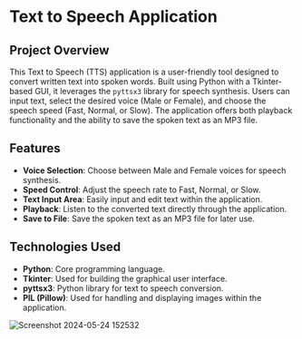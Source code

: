 # Text to Speech Application

## Project Overview
This Text to Speech (TTS) application is a user-friendly tool designed to convert written text into spoken words. Built using Python with a Tkinter-based GUI, it leverages the `pyttsx3` library for speech synthesis. Users can input text, select the desired voice (Male or Female), and choose the speech speed (Fast, Normal, or Slow). The application offers both playback functionality and the ability to save the spoken text as an MP3 file.

## Features
- **Voice Selection**: Choose between Male and Female voices for speech synthesis.
- **Speed Control**: Adjust the speech rate to Fast, Normal, or Slow.
- **Text Input Area**: Easily input and edit text within the application.
- **Playback**: Listen to the converted text directly through the application.
- **Save to File**: Save the spoken text as an MP3 file for later use.

## Technologies Used
- **Python**: Core programming language.
- **Tkinter**: Used for building the graphical user interface.
- **pyttsx3**: Python library for text to speech conversion.
- **PIL (Pillow)**: Used for handling and displaying images within the application.
    
![Screenshot 2024-05-24 152532](https://github.com/ChamilkaMihiraj2002/Text-to-Speech-Application/assets/120358764/cfdaf41e-f0c2-4662-b72c-6dea512a90ca)
